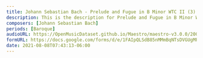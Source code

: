 ```yaml
---
title: Johann Sebastian Bach - Prelude and Fugue in B Minor WTC II (3)
description: This is the description for Prelude and Fugue in B Minor WTC II by Johann Sebastian Bach
composers: [Johann Sebastian Bach]
periods: [Baroque]
audioURL: https://OpenMusicDataset.github.io/Maestro/maestro-v3.0.0/2008/MIDI-Unprocessed_06_R1_2008_01-04_ORIG_MID--AUDIO_06_R1_2008_wav--1.midi
formURL: https://docs.google.com/forms/d/e/1FAIpQLSdB85nMMmBqNTsDVGUgMP0Ru3AX04Qu_UR97tRupsL084YOqw/viewform
date: 2021-08-08T07:43:13-06:00
---
```

